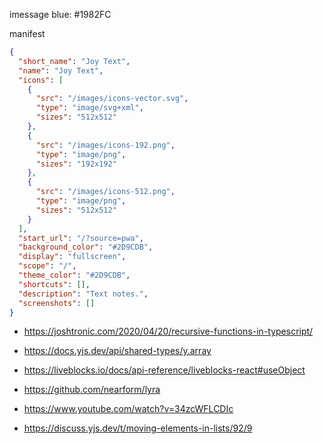 imessage blue: #1982FC

manifest

```json
{
  "short_name": "Joy Text",
  "name": "Joy Text",
  "icons": [
    {
      "src": "/images/icons-vector.svg",
      "type": "image/svg+xml",
      "sizes": "512x512"
    },
    {
      "src": "/images/icons-192.png",
      "type": "image/png",
      "sizes": "192x192"
    },
    {
      "src": "/images/icons-512.png",
      "type": "image/png",
      "sizes": "512x512"
    }
  ],
  "start_url": "/?source=pwa",
  "background_color": "#2D9CDB",
  "display": "fullscreen",
  "scope": "/",
  "theme_color": "#2D9CDB",
  "shortcuts": [],
  "description": "Text notes.",
  "screenshots": []
}
```

- https://joshtronic.com/2020/04/20/recursive-functions-in-typescript/
- https://docs.yjs.dev/api/shared-types/y.array
- https://liveblocks.io/docs/api-reference/liveblocks-react#useObject

- https://github.com/nearform/lyra
- https://www.youtube.com/watch?v=34zcWFLCDIc

- https://discuss.yjs.dev/t/moving-elements-in-lists/92/9
